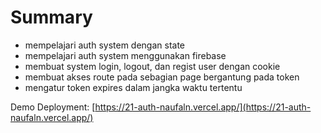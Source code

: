 # Summary

- mempelajari auth system dengan state
- mempelajari auth system menggunakan firebase
- membuat system login, logout, dan regist user dengan cookie
- membuat akses route pada sebagian page bergantung pada token
- mengatur token expires dalam jangka waktu tertentu

Demo Deployment: [https://21-auth-naufaln.vercel.app/](https://21-auth-naufaln.vercel.app/)

